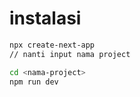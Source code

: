 # instalasi

```bash
npx create-next-app
// nanti input nama project

cd <nama-project>
npm run dev
```

